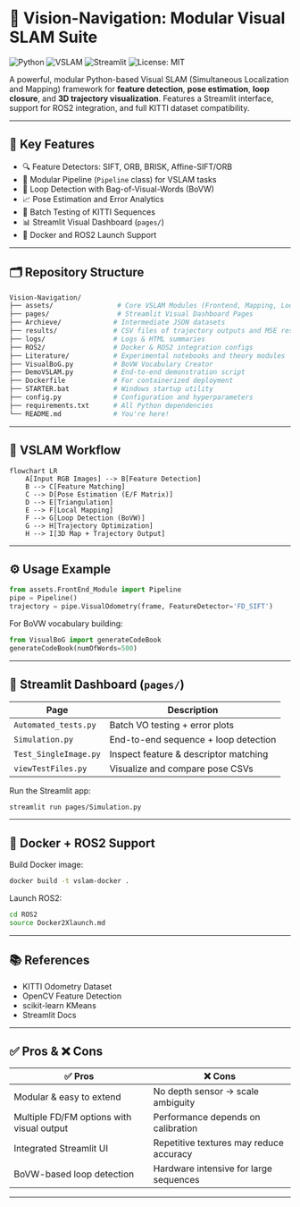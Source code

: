 # 🚀 Vision-Navigation: Modular Visual SLAM Suite

![Python](https://img.shields.io/badge/Python-3.8%2B-blue)
![VSLAM](https://img.shields.io/badge/Visual_SLAM-Simulation_and_Analysis-green)
![Streamlit](https://img.shields.io/badge/Interactive-Dashboard-orange)
![License: MIT](https://img.shields.io/badge/License-MIT-yellow.svg)

A powerful, modular Python-based Visual SLAM (Simultaneous Localization and Mapping) framework for **feature detection**, **pose estimation**, **loop closure**, and **3D trajectory visualization**. Features a Streamlit interface, support for ROS2 integration, and full KITTI dataset compatibility.

---

## 🧭 Key Features

- 🔍 Feature Detectors: SIFT, ORB, BRISK, Affine-SIFT/ORB
- 🧩 Modular Pipeline (`Pipeline` class) for VSLAM tasks
- 🎯 Loop Detection with Bag-of-Visual-Words (BoVW)
- 📈 Pose Estimation and Error Analytics
- 🧪 Batch Testing of KITTI Sequences
- 📊 Streamlit Visual Dashboard (`pages/`)
- 🐳 Docker and ROS2 Launch Support

---

## 🗂️ Repository Structure

```bash
Vision-Navigation/
├── assets/                # Core VSLAM Modules (Frontend, Mapping, Loop Closure)
├── pages/                 # Streamlit Visual Dashboard Pages
├── Archieve/             # Intermediate JSON datasets
├── results/              # CSV files of trajectory outputs and MSE results
├── logs/                 # Logs & HTML summaries
├── ROS2/                 # Docker & ROS2 integration configs
├── Literature/           # Experimental notebooks and theory modules
├── VisualBoG.py          # BoVW Vocabulary Creator
├── DemoVSLAM.py          # End-to-end demonstration script
├── Dockerfile            # For containerized deployment
├── STARTER.bat           # Windows startup utility
├── config.py             # Configuration and hyperparameters
├── requirements.txt      # All Python dependencies
└── README.md             # You're here!
```

---

## 🧠 VSLAM Workflow

```mermaid
flowchart LR
    A[Input RGB Images] --> B[Feature Detection]
    B --> C[Feature Matching]
    C --> D[Pose Estimation (E/F Matrix)]
    D --> E[Triangulation]
    E --> F[Local Mapping]
    F --> G[Loop Detection (BoVW)]
    G --> H[Trajectory Optimization]
    H --> I[3D Map + Trajectory Output]
```

---

## ⚙️ Usage Example

```python
from assets.FrontEnd_Module import Pipeline
pipe = Pipeline()
trajectory = pipe.VisualOdometry(frame, FeatureDetector='FD_SIFT')
```

For BoVW vocabulary building:

```python
from VisualBoG import generateCodeBook
generateCodeBook(numOfWords=500)
```

---

## 🧪 Streamlit Dashboard (`pages/`)

| Page                   | Description                                           |
|------------------------|-------------------------------------------------------|
| `Automated_tests.py`   | Batch VO testing + error plots                        |
| `Simulation.py`        | End-to-end sequence + loop detection                  |
| `Test_SingleImage.py`  | Inspect feature & descriptor matching                 |
| `viewTestFiles.py`     | Visualize and compare pose CSVs                       |

Run the Streamlit app:

```bash
streamlit run pages/Simulation.py
```

---

## 🐳 Docker + ROS2 Support

Build Docker image:

```bash
docker build -t vslam-docker .
```

Launch ROS2:

```bash
cd ROS2
source Docker2Xlaunch.md
```

---

## 📚 References

- KITTI Odometry Dataset
- OpenCV Feature Detection
- scikit-learn KMeans
- Streamlit Docs

---

## ✅ Pros & ❌ Cons

| ✅ Pros                                     | ❌ Cons                                       |
|--------------------------------------------|-----------------------------------------------|
| Modular & easy to extend                   | No depth sensor → scale ambiguity             |
| Multiple FD/FM options with visual output  | Performance depends on calibration            |
| Integrated Streamlit UI                    | Repetitive textures may reduce accuracy       |
| BoVW-based loop detection                  | Hardware intensive for large sequences        |

---